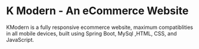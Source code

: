 # K Modern - An eCommerce Website

KModern is a fully responsive ecommerce website, maximum compatiblities in all mobile devices, built using Spring Boot, MySql ,HTML, CSS, and JavaScript.
